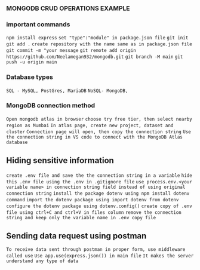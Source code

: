 ### MONGODB CRUD OPERATIONS EXAMPLE

### important commands

`npm install express`
`set "type":"module" in package.json file`
`git init`
`git add .`
`create repository with the name same as in package.json file`
`git commit -m "your message`
`git remote add origin https://github.com/Neelamegan932/mongodb.git`
`git branch -M main`
`git push -u origin main`

### Database types

`SQL - MySQL, PostGres, MariaDB`
`NoSQL- MongoDB, `

### MongoDB connection method

`Open mongodb atlas in browser`
`choose try free tier, then select nearby region as Mumbai`
`In atlas page, create new project, dataset and cluster`
`Connection page will open, then copy the connection string`
`Use the connection string in VS code to connect with the MongoDB Atlas database`

## Hiding sensitive information

`create .env file and save the the connection string in a variable`
`hide this .env file using the .env in .gitignore file`
`use process.env.<your variable name> in connection string field instead of using original connection string`
`install the package dotenv using npm install dotenv command`
`import the dotenv package using import dotenv from dotenv`
`configure the dotenv package using dotenv.config()`
`create copy of .env file using ctrl+C and ctrl+V in files column`
`remove the connection string and keep only the variable name in .env copy file`

## Sending data request using postman

`To receive data sent through postman in proper form, use middleware called use`
`Use app.use(express.json()) in main file`
`It makes the server understand any type of data`
